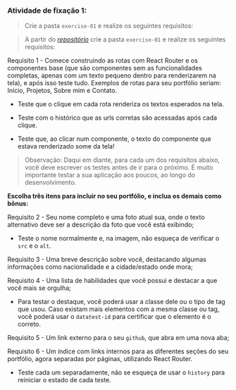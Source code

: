 ###  Atividade de fixação 1:
> Crie a pasta `exercise-01` e realize os seguintes requisitos:

> A partir do _[repositório](https://github.com/tryber/exercise-portfolio-web)_ crie a pasta `exercise-01` e realize os seguintes requisitos:

Requisito 1 - Comece construindo as rotas com React Router e os componentes base (que são componentes sem as funcionalidades completas, apenas com um texto pequeno dentro para renderizarem na tela), e após isso teste tudo. Exemplos de rotas para seu portfólio seriam: Início, Projetos, Sobre mim e Contato.

* Teste que o clique em cada rota renderiza os textos esperados na tela.

* Teste com o histórico que as urls corretas são acessadas após cada clique.

* Teste que, ao clicar num componente, o texto do componente que estava renderizado some da tela!

> Observação:  Daqui em diante, para cada um dos requisitos abaixo, você deve escrever os testes antes de ir para o próximo. É muito importante testar a sua aplicação aos poucos, ao longo do desenvolvimento. 

**Escolha três itens para incluir no seu portfólio, e inclua os demais como bônus:**

Requisito 2 - Seu nome completo e uma foto atual sua, onde o texto alternativo deve ser a descrição da foto que você está exibindo;

* Teste o nome normalmente e, na imagem, não esqueça de verificar o `src` e o `alt`.

Requisito 3 - Uma breve descrição sobre você, destacando algumas informações como nacionalidade e a cidade/estado onde mora;

Requisito 4 - Uma lista de habilidades que você possui e destacar a que você mais se orgulha;

* Para testar o destaque, você poderá usar a classe dele ou o tipo de tag que usou. Caso existam mais elementos com a mesma classe ou tag, você poderá usar o `datatest-id` para certificar que o elemento é o correto.

Requisito 5 - Um link externo para o seu `github`, que abra em uma nova aba;

Requisito 6 - Um índice com links internos para as diferentes seções do seu portfólio, agora separadas por páginas, utilizando React Router.

* Teste cada um separadamente, não se esqueça de usar o `history` para reiniciar o estado de cada teste.




